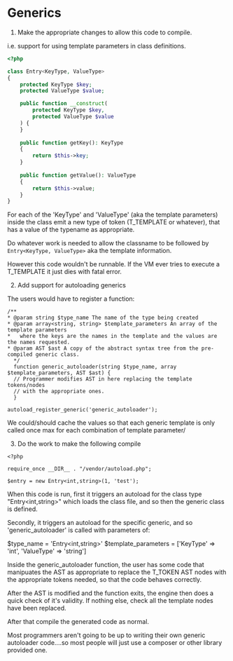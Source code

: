 # Generics

1. Make the appropriate changes to allow this code to compile.

i.e. support for using template parameters in class definitions.


```php
<?php

class Entry<KeyType, ValueType>
{
    protected KeyType $key;
    protected ValueType $value;

    public function __construct(
        protected KeyType $key,
        protected ValueType $value
    ) {
    }
 
    public function getKey(): KeyType
    {
        return $this->key;
    }
 
    public function getValue(): ValueType
    {
        return $this->value;
    }
}
```

For each of the 'KeyType' and 'ValueType' (aka the template parameters) inside the class emit a new type of token (T_TEMPLATE or whatever), that has a value of the typename as appropriate.

Do whatever work is needed to allow the classname to be followed by `Entry<KeyType, ValueType>` aka the template information.

However this code wouldn't be runnable. If the VM ever tries to execute a T_TEMPLATE it just dies with fatal error.


2. Add support for autoloading generics

The users would have to register a function:

```
/**
* @param string $type_name The name of the type being created
* @param array<string, string> $template_parameters An array of the template parameters
*   where the keys are the names in the template and the values are the names requested.
* @param AST $ast A copy of the abstract syntax tree from the pre-compiled generic class.
  */
  function generic_autoloader(string $type_name, array $template_parameters, AST $ast) {
  // Programmer modifies AST in here replacing the template tokens/nodes
  // with the appropriate ones.
  }

autoload_register_generic('generic_autoloader');
```

We could/should cache the values so that each generic template is only called once max for each combination of template parameter/ 

3. Do the work to make the following compile

```
<?php

require_once __DIR__ . "/vendor/autoload.php";

$entry = new Entry<int,string>(1, 'test');
```

When this code is run, first it triggers an autoload for the class type "Entry<int,string>" which loads the class file, and so then the generic class is defined. 

Secondly, it triggers an autoload for the specific generic, and so 'generic_autoloader' is called with parameters of:

$type_name = 'Entry<int,string>'
$template_parameters = ['KeyType' => 'int', 'ValueType' => 'string']

Inside the generic_autoloader function, the user has some code that manipuates the AST as appropriate to replace the T_TOKEN AST nodes with the appropriate tokens needed, so that the code behaves correctly. 

After the AST is modified and the function exits, the engine then does a quick check of it's validity. If nothing else, check all the template nodes have been replaced.

After that compile the generated code as normal.

Most programmers aren't going to be up to writing their own generic autoloader code....so most people will just use a composer or other library provided one. 
